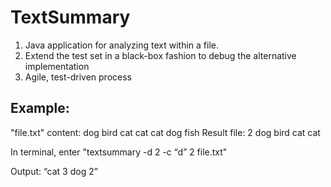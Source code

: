# TextSummary

1. Java application for analyzing text within a file.
2. Extend the test set in a black-box fashion to debug the alternative implementation
3. Agile, test-driven process

## Example:
"file.txt" content:
dog bird cat cat
cat dog fish
Result file:
2 dog bird cat cat

In terminal, enter "textsummary -d 2 -c “d” 2 file.txt"

Output: “cat 3 dog 2”
